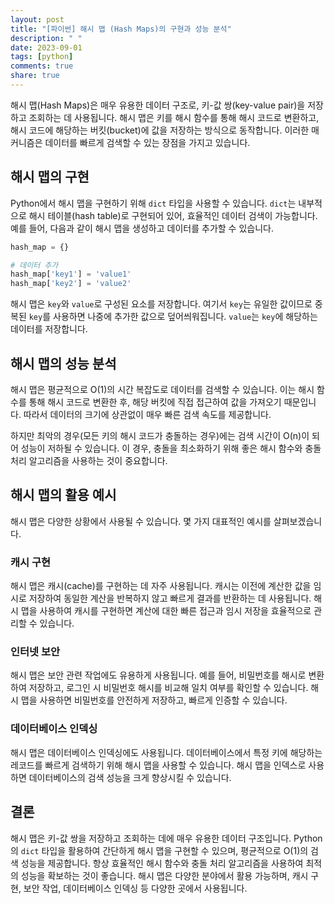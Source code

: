 ```yaml
---
layout: post
title: "[파이썬] 해시 맵 (Hash Maps)의 구현과 성능 분석"
description: " "
date: 2023-09-01
tags: [python]
comments: true
share: true
---
```


해시 맵(Hash Maps)은 매우 유용한 데이터 구조로, 키-값 쌍(key-value pair)을 저장하고 조회하는 데 사용됩니다. 해시 맵은 키를 해시 함수를 통해 해시 코드로 변환하고, 해시 코드에 해당하는 버킷(bucket)에 값을 저장하는 방식으로 동작합니다. 이러한 매커니즘은 데이터를 빠르게 검색할 수 있는 장점을 가지고 있습니다.

## 해시 맵의 구현

Python에서 해시 맵을 구현하기 위해 `dict` 타입을 사용할 수 있습니다. `dict`는 내부적으로 해시 테이블(hash table)로 구현되어 있어, 효율적인 데이터 검색이 가능합니다. 예를 들어, 다음과 같이 해시 맵을 생성하고 데이터를 추가할 수 있습니다.

```python
hash_map = {}

# 데이터 추가
hash_map['key1'] = 'value1'
hash_map['key2'] = 'value2'
```

해시 맵은 `key`와 `value`로 구성된 요소를 저장합니다. 여기서 `key`는 유일한 값이므로 중복된 `key`를 사용하면 나중에 추가한 값으로 덮어씌워집니다. `value`는 `key`에 해당하는 데이터를 저장합니다.

## 해시 맵의 성능 분석

해시 맵은 평균적으로 O(1)의 시간 복잡도로 데이터를 검색할 수 있습니다. 이는 해시 함수를 통해 해시 코드로 변환한 후, 해당 버킷에 직접 접근하여 값을 가져오기 때문입니다. 따라서 데이터의 크기에 상관없이 매우 빠른 검색 속도를 제공합니다.

하지만 최악의 경우(모든 키의 해시 코드가 충돌하는 경우)에는 검색 시간이 O(n)이 되어 성능이 저하될 수 있습니다. 이 경우, 충돌을 최소화하기 위해 좋은 해시 함수와 충돌 처리 알고리즘을 사용하는 것이 중요합니다.

## 해시 맵의 활용 예시

해시 맵은 다양한 상황에서 사용될 수 있습니다. 몇 가지 대표적인 예시를 살펴보겠습니다.

### 캐시 구현

해시 맵은 캐시(cache)를 구현하는 데 자주 사용됩니다. 캐시는 이전에 계산한 값을 임시로 저장하여 동일한 계산을 반복하지 않고 빠르게 결과를 반환하는 데 사용됩니다. 해시 맵을 사용하여 캐시를 구현하면 계산에 대한 빠른 접근과 임시 저장을 효율적으로 관리할 수 있습니다.

### 인터넷 보안

해시 맵은 보안 관련 작업에도 유용하게 사용됩니다. 예를 들어, 비밀번호를 해시로 변환하여 저장하고, 로그인 시 비밀번호 해시를 비교해 일치 여부를 확인할 수 있습니다. 해시 맵을 사용하면 비밀번호를 안전하게 저장하고, 빠르게 인증할 수 있습니다.

### 데이터베이스 인덱싱

해시 맵은 데이터베이스 인덱싱에도 사용됩니다. 데이터베이스에서 특정 키에 해당하는 레코드를 빠르게 검색하기 위해 해시 맵을 사용할 수 있습니다. 해시 맵을 인덱스로 사용하면 데이터베이스의 검색 성능을 크게 향상시킬 수 있습니다.

## 결론

해시 맵은 키-값 쌍을 저장하고 조회하는 데에 매우 유용한 데이터 구조입니다. Python의 `dict` 타입을 활용하여 간단하게 해시 맵을 구현할 수 있으며, 평균적으로 O(1)의 검색 성능을 제공합니다. 항상 효율적인 해시 함수와 충돌 처리 알고리즘을 사용하여 최적의 성능을 확보하는 것이 좋습니다. 해시 맵은 다양한 분야에서 활용 가능하며, 캐시 구현, 보안 작업, 데이터베이스 인덱싱 등 다양한 곳에서 사용됩니다.